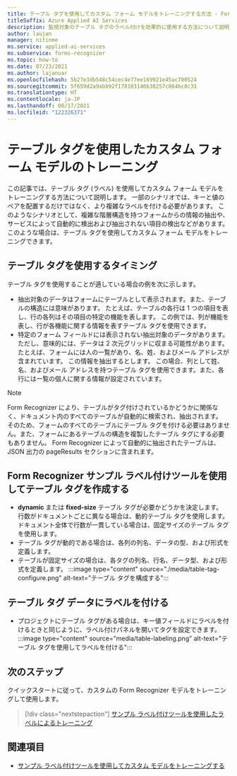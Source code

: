 ```yaml
---
title: テーブル タグを使用してカスタム フォーム モデルをトレーニングする方法 - Form Recognizer
titleSuffix: Azure Applied AI Services
description: 監視対象のテーブル タグのラベル付けを効果的に使用する方法について説明します。
author: laujan
manager: nitinme
ms.service: applied-ai-services
ms.subservice: forms-recognizer
ms.topic: how-to
ms.date: 07/23/2021
ms.author: lajanuar
ms.openlocfilehash: 5b27e3db548c54cec4e77ee169921e45ac700524
ms.sourcegitcommit: 5f659d2a9abb92f178103146b38257c864bc8c31
ms.translationtype: HT
ms.contentlocale: ja-JP
ms.lasthandoff: 08/17/2021
ms.locfileid: "122326371"
---
```

# <a name="use-table-tags-to-train-your-custom-form-model"></a>テーブル タグを使用したカスタム フォーム モデルのトレーニング

この記事では、テーブル タグ (ラベル) を使用してカスタム フォーム モデルをトレーニングする方法について説明します。 一部のシナリオでは、キーと値のペアを配置するだけではなく、より複雑なラベルを付ける必要があります。 このようなシナリオとして、複雑な階層構造を持つフォームからの情報の抽出や、サービスによって自動的に検出および抽出されない項目の検出などがあります。 このような場合は、テーブル タグを使用してカスタム フォーム モデルをトレーニングできます。

## <a name="when-should-i-use-table-tags"></a>テーブル タグを使用するタイミング

テーブル タグを使用することが適している場合の例を次に示します。

- 抽出対象のデータはフォームにテーブルとして表示されます。また、テーブルの構造には意味があります。 たとえば、テーブルの各行は 1 つの項目を表し、行の各列はその項目の特定の機能を表します。 この例では、列が機能を表し、行が各機能に関する情報を表すテーブル タグを使用できます。
- 特定のフォーム フィールドには表示されない抽出対象のデータがあります。ただし、意味的には、データは 2 次元グリッドに収まる可能性があります。 たとえば、フォームには人の一覧があり、名、姓、およびメール アドレスが含まれています。 この情報を抽出するとします。 この場合、列として姓、名、およびメール アドレスを持つテーブル タグを使用できます。また、各行には一覧の個人に関する情報が設定されています。

> [!NOTE]
> Form Recognizer により、テーブルがタグ付けされているかどうかに関係なく、ドキュメント内のすべてのテーブルが自動的に検索され、抽出されます。 そのため、フォームのすべてのテーブルにテーブル タグを付ける必要はありません。また、フォームにあるテーブルの構造を複製したテーブル タグにする必要もありません。 Form Recognizer によって自動的に抽出されたテーブルは、JSON 出力の pageResults セクションに含まれます。

## <a name="create-a-table-tag-with-the-form-recognizer-sample-labeling-tool"></a>Form Recognizer サンプル ラベル付けツールを使用してテーブル タグを作成する
<!-- markdownlint-disable MD004 -->
* **dynamic** または **fixed-size** テーブル タグが必要かどうかを決定します。 行数がドキュメントごとに異なる場合は、動的テーブル タグを使用します。 ドキュメント全体で行数が一貫している場合は、固定サイズのテーブル タグを使用します。
* テーブル タグが動的である場合は、各列の列名、データの型、および形式を定義します。
* テーブルが固定サイズの場合は、各タグの列名、行名、データ型、および形式を定義します。
:::image type="content" source="./media/table-tag-configure.png" alt-text="テーブル タグを構成する":::

## <a name="label-your-table-tag-data"></a>テーブル タグ データにラベルを付ける

* プロジェクトにテーブル タグがある場合は、キー値フィールドにラベルを付けるときと同じように、ラベル付けパネルを開いてタグを設定できます。
:::image type="content" source="media/table-labeling.png" alt-text="テーブル タグを使用してラベルを付ける":::

## <a name="next-steps"></a>次のステップ

クイックスタートに従って、カスタムの Form Recognizer モデルをトレーニングして使用します。

> [!div class="nextstepaction"]
> [サンプル ラベル付けツールを使用したラベルによるトレーニング](label-tool.md)

## <a name="see-also"></a>関連項目

* [サンプル ラベル付けツールを使用してカスタム モデルをトレーニングする](label-tool.md)
>
